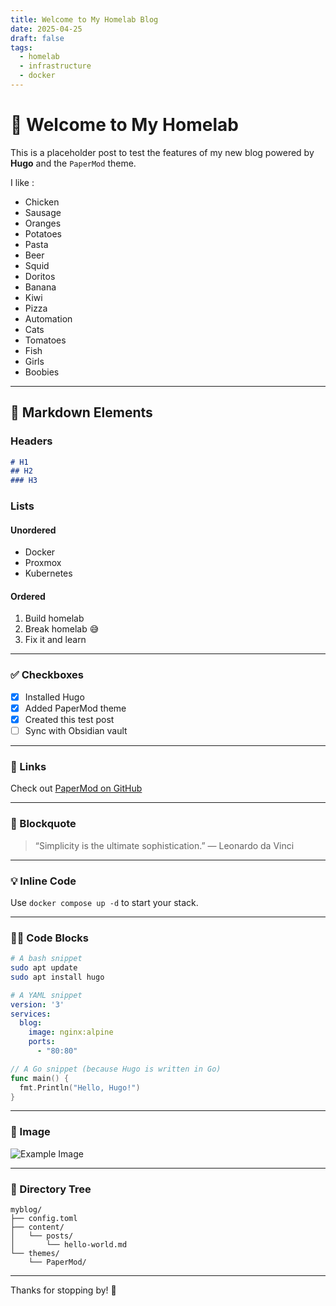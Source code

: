 ```yaml
---
title: Welcome to My Homelab Blog
date: 2025-04-25
draft: false
tags:
  - homelab
  - infrastructure
  - docker
---
```


# 🏡 Welcome to My Homelab

This is a placeholder post to test the features of my new blog powered by **Hugo** and the `PaperMod` theme.

I like :
- Chicken
- Sausage
- Oranges
- Potatoes 
- Pasta
- Beer
- Squid
- Doritos
- Banana
- Kiwi
- Pizza
- Automation
- Cats
- Tomatoes
- Fish
- Girls
- Boobies

---

## 🧱 Markdown Elements

### Headers

```markdown
# H1
## H2
### H3
```

### Lists

#### Unordered

- Docker
- Proxmox
- Kubernetes

#### Ordered

1. Build homelab  
2. Break homelab 😅  
3. Fix it and learn  

---

### ✅ Checkboxes

- [x] Installed Hugo  
- [x] Added PaperMod theme  
- [x] Created this test post  
- [ ] Sync with Obsidian vault  

---

### 🔗 Links

Check out [PaperMod on GitHub](https://github.com/adityatelange/hugo-PaperMod)

---

### 💬 Blockquote

> “Simplicity is the ultimate sophistication.” — Leonardo da Vinci

---

### 💡 Inline Code

Use `docker compose up -d` to start your stack.

---

### 🧑‍💻 Code Blocks

```bash
# A bash snippet
sudo apt update
sudo apt install hugo
```

```yaml
# A YAML snippet
version: '3'
services:
  blog:
    image: nginx:alpine
    ports:
      - "80:80"
```

```go
// A Go snippet (because Hugo is written in Go)
func main() {
  fmt.Println("Hello, Hugo!")
}
```

---

### 📸 Image

![Example Image](https://via.placeholder.com/800x400.png?text=My+Blog)

---

### 📁 Directory Tree

```plaintext
myblog/
├── config.toml
├── content/
│   └── posts/
│       └── hello-world.md
└── themes/
    └── PaperMod/
```

---

Thanks for stopping by! 🎉
